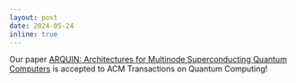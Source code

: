 ```yaml
---
layout: post
date: 2024-05-24
inline: true
---
```


Our paper [ARQUIN: Architectures for Multinode Superconducting Quantum Computers](https://arxiv.org/abs/2212.06167) is accepted to ACM Transactions on Quantum Computing!
